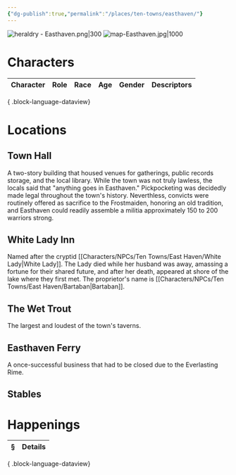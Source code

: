 ```yaml
---
{"dg-publish":true,"permalink":"/places/ten-towns/easthaven/"}
---
```


![heraldry - Easthaven.png|300](/img/user/_attachments/heraldry/heraldry%20-%20Easthaven.png)
![map-Easthaven.jpg|1000](/img/user/_attachments/maps/ten%20towns/map-Easthaven.jpg)
# Characters

| Character | Role | Race | Age | Gender | Descriptors |
| --------- | ---- | ---- | --- | ------ | ----------- |

{ .block-language-dataview}

# Locations
## Town Hall
A two-story building that housed venues for gatherings, public records storage, and the local library. While the town was not truly lawless, the locals said that "anything goes in Easthaven." Pickpocketing was decidedly made legal throughout the town's history. Neverthless, convicts were routinely offered as sacrifice to the Frostmaiden, honoring an old tradition, and Easthaven could readily assemble a militia approximately 150 to 200 warriors strong.

## White Lady Inn
Named after the cryptid [[Characters/NPCs/Ten Towns/East Haven/White Lady\|White Lady]]. The Lady died while her husband was away, amassing a fortune for their shared future, and after her death, appeared at shore of the lake where they first met. The proprietor's name is [[Characters/NPCs/Ten Towns/East Haven/Bartaban\|Bartaban]].

## The Wet Trout
The largest and loudest of the town's taverns.

## Easthaven Ferry
A once-successful business that had to be closed due to the Everlasting Rime.

## Stables

# Happenings
| § | Details |
| - | ------- |

{ .block-language-dataview}
